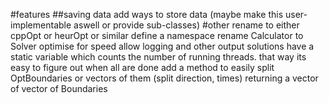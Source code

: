 #features
##saving data
add ways to store data (maybe make this user-implementable aswell or provide sub-classes)
#other
rename to either cppOpt or heurOpt or similar
define a namespace
rename Calculator to Solver
optimise for speed
allow logging and other output solutions
have a static variable which counts the number of running threads. that way its easy to figure out when all are done
add a method to easily split OptBoundaries or vectors of them (split direction, times) returning a vector of vector of Boundaries
